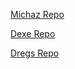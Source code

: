 [Michaz Repo](https://michaz1988.github.io/repo/)

[Dexe Repo](https://github.com/deklica/repo.dexe)

[Dregs Repo](https://github.com/akeotaseo/World-Repo-Repository/tree/main/repository.dregs)
